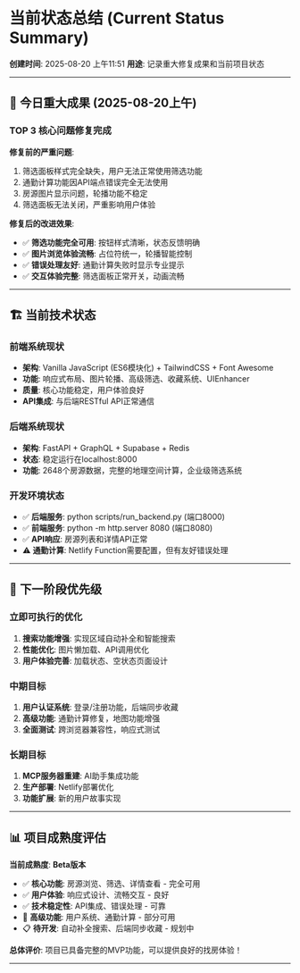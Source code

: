 # 当前状态总结 (Current Status Summary)

**创建时间**: 2025-08-20 上午11:51
**用途**: 记录重大修复成果和当前项目状态

---

## 🎉 今日重大成果 (2025-08-20上午)

### **TOP 3 核心问题修复完成**

**修复前的严重问题**:
1. 筛选面板样式完全缺失，用户无法正常使用筛选功能
2. 通勤计算功能因API端点错误完全无法使用
3. 房源图片显示问题，轮播功能不稳定
4. 筛选面板无法关闭，严重影响用户体验

**修复后的改进效果**:
- ✅ **筛选功能完全可用**: 按钮样式清晰，状态反馈明确
- ✅ **图片浏览体验流畅**: 占位符统一，轮播智能控制
- ✅ **错误处理友好**: 通勤计算失败时显示专业提示
- ✅ **交互体验完整**: 筛选面板正常开关，动画流畅

---

## 🏗️ 当前技术状态

### **前端系统现状**
- **架构**: Vanilla JavaScript (ES6模块化) + TailwindCSS + Font Awesome
- **功能**: 响应式布局、图片轮播、高级筛选、收藏系统、UIEnhancer
- **质量**: 核心功能稳定，用户体验良好
- **API集成**: 与后端RESTful API正常通信

### **后端系统现状**  
- **架构**: FastAPI + GraphQL + Supabase + Redis
- **状态**: 稳定运行在localhost:8000
- **功能**: 2648个房源数据，完整的地理空间计算，企业级筛选系统

### **开发环境状态**
- ✅ **后端服务**: python scripts/run_backend.py (端口8000)
- ✅ **前端服务**: python -m http.server 8080 (端口8080)
- ✅ **API响应**: 房源列表和详情API正常
- ⚠️ **通勤计算**: Netlify Function需要配置，但有友好错误处理

---

## 🎯 下一阶段优先级

### **立即可执行的优化**
1. **搜索功能增强**: 实现区域自动补全和智能搜索
2. **性能优化**: 图片懒加载、API调用优化
3. **用户体验完善**: 加载状态、空状态页面设计

### **中期目标**
1. **用户认证系统**: 登录/注册功能，后端同步收藏
2. **高级功能**: 通勤计算修复，地图功能增强
3. **全面测试**: 跨浏览器兼容性，响应式测试

### **长期目标**  
1. **MCP服务器重建**: AI助手集成功能
2. **生产部署**: Netlify部署优化
3. **功能扩展**: 新的用户故事实现

---

## 📊 项目成熟度评估

**当前成熟度**: **Beta版本**
- ✅ **核心功能**: 房源浏览、筛选、详情查看 - 完全可用
- ✅ **用户体验**: 响应式设计、流畅交互 - 良好
- ✅ **技术稳定性**: API集成、错误处理 - 可靠
- 🔄 **高级功能**: 用户系统、通勤计算 - 部分可用
- 📋 **待开发**: 自动补全搜索、后端同步收藏 - 规划中

**总体评价**: 项目已具备完整的MVP功能，可以提供良好的找房体验！

---
